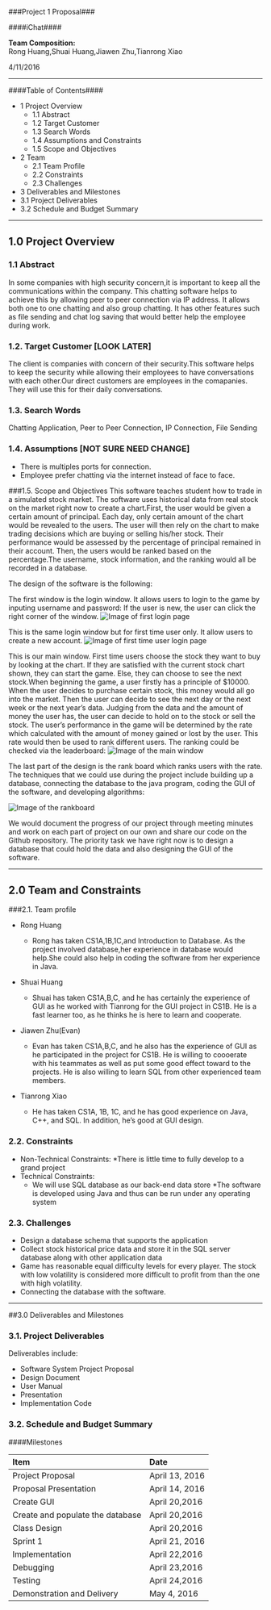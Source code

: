 

###Project 1 Proposal###

####iChat####

__Team Composition:__<br>
Rong Huang,Shuai Huang,Jiawen Zhu,Tianrong Xiao

4/11/2016

---

####Table of Contents####

* 1 Project Overview 
  * 1.1 Abstract
  * 1.2 Target Customer
  * 1.3 Search Words
  * 1.4 Assumptions and Constraints
  * 1.5 Scope and Objectives
* 2 Team 
  * 2.1 Team Profile
  * 2.2 Constraints
  * 2.3 Challenges
* 3 Deliverables and Milestones
 * 3.1 Project Deliverables
 * 3.2 Schedule and Budget Summary


---

## 1.0	Project Overview
### 1.1 Abstract

In some companies with high security concern,it is important to keep all the communications within the company. This chatting software helps to achieve this by allowing peer to peer connection via IP address. It allows both one to one chatting and also group chatting. 
It has other features such as file sending and chat log saving that would better help the employee during work.


### 1.2. Target Customer [LOOK LATER]

The client is companies with concern of their security.This software helps to keep the security while allowing their employees to have conversations with each other.Our direct customers are employees in the comapanies. They will use this for their daily conversations.



### 1.3.	Search Words 
Chatting Application, Peer to Peer Connection, IP Connection, File Sending

### 1.4.	Assumptions [NOT SURE NEED CHANGE]
  * There is multiples ports for connection.
  * Employee prefer chatting via the internet instead of face to face.


###1.5.	Scope and Objectives 
This software teaches student how to trade in a simulated stock market. The software uses historical data from real stock on the market right now to create a chart.First, the user would be given a certain amount of principal. Each day, only certain amount of the chart would be revealed to the users. The user will then rely on the chart to make trading decisions which are buying or selling his/her stock. Their performance would be assessed by the percentage of principal remained in their account. Then, the users would be ranked based on the percentage.The username, stock information, and the ranking would all be recorded in a database. 

The design of the software is the following:

The first window is the login window. It allows users to login to the game by inputing username and password:
If the user is new, the user can click the right corner of the window. 
![Image of first login page](https://github.com/FH-Sp16-CS40A-40820/team02-project01/blob/master/Design-Document/gui/1.png)

This is the same login window but for first time user only. It allow users to create a new account.
![Image of first time user login page](https://github.com/FH-Sp16-CS40A-40820/team02-project01/blob/master/Design-Document/gui/2.png)

This is our main window. First time users choose the stock they want to buy by looking at the chart. If they are satisfied with the current stock chart shown, they can start the game. Else, they can choose to see the next stock.When beginning the game, a user firstly has a principle of $10000. When the user decides to purchase certain stock, this money would all go into the market. Then the user can decide to see the next day or the next week or the next year’s data. Judging from the data and the amount of money the user has, the user can decide to hold on to the stock or sell the stock. The user’s performance in the game will be determined by the rate which calculated with the amount of money gained or lost by the user. This rate would then be used to rank different users. The ranking could be checked via the leaderboard:
![Image of the main window](https://github.com/FH-Sp16-CS40A-40820/team02-project01/blob/master/Design-Document/gui/3.jpg)

The last part of the design is the rank board which ranks users with the rate. The techniques that we could use during the project include building up a database, connecting the database to the java program, coding the GUI of the software, and developing algorithms:

![Image of the rankboard](https://github.com/FH-Sp16-CS40A-40820/team02-project01/blob/master/Design-Document/gui/4.png)

We would document the progress of our project through meeting minutes and work on each part of project on our own and share our code on the Github repository.
The priority task we have right now is to design a database that could hold the data and also designing the GUI of the software.



---

## 2.0	Team and Constraints

###2.1.	Team profile

* Rong Huang
  * Rong has taken CS1A,1B,1C,and Introduction to Database. As the project involved database,her experience in database would help.She could also help in coding the software from her experience in Java.

* Shuai Huang
  * Shuai has taken CS1A,B,C, and he has certainly the experience of GUI as he worked with Tianrong for the GUI project in CS1B. He is a fast learner too, as he thinks he is here to learn and cooperate.

* Jiawen Zhu(Evan)
  * Evan has taken CS1A,B,C, and he also has the experience of GUI as he participated in the project for CS1B. He is willing to coooerate with his teammates as well as put some good effect toward to the projects. He is also willing to learn SQL from other experienced team members. 

* Tianrong Xiao
  * He has taken CS1A, 1B, 1C, and he has good experience on Java, C++, and SQL. In addition, he’s good at GUI design.




### 2.2. Constraints
* Non-Technical Constraints:
  *There is little time to fully develop to a grand project
* Technical Constraints:
  * We will use SQL database as our back-end data store
  *The software is developed using Java and thus can be run under any operating system

### 2.3. Challenges
* Design a database schema that supports the application
* Collect stock historical price data and store it in the SQL server database along with other application data
* Game has reasonable equal difficulty levels for every player. The stock with low volatility is considered more difficult to profit from than the one with high volatility.
* Connecting the database with the software.


---

##3.0	Deliverables and Milestones

### 3.1.	Project Deliverables 

Deliverables include:
*	Software System Project Proposal
*	Design Document
*	User Manual
*	Presentation
*	Implementation Code




### 3.2.	Schedule and Budget Summary 
####Milestones

| Item                               | Date            |
| :----------------------------------|:----------------|
| Project Proposal                   | April 13, 2016  |
| Proposal Presentation              | April 14, 2016  |
| Create GUI                         | April 20,2016   |
| Create and populate the database   | April 20,2016   |
| Class Design                       | April 20,2016   |
| Sprint 1                           | April 21, 2016  |
| Implementation                     | April 22,2016   |
| Debugging                          | April 23,2016   |
| Testing                            | April 24,2016   |
| Demonstration and Delivery         | May 4, 2016     |


